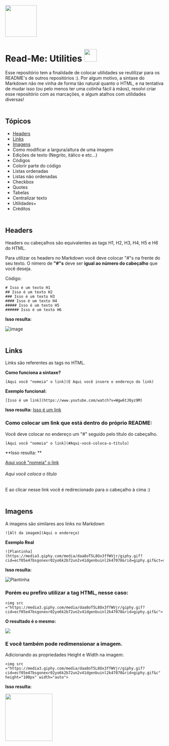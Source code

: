 
<img src ="https://media1.giphy.com/media/mjQG3C8g8Uzc9Cv09F/giphy.gif?cid=ecf05e475a1dncy3l27nfaagug0ioemtsvcw913fznlftm6j&rid=giphy.gif&ct=s" width = "100px" height = "auto"> 


# Read-Me: Utilities <img src ="https://media1.giphy.com/media/e8dLRPN6d6V4iJIOUn/giphy.gif?cid=ecf05e47masc7atthyt1mq5r2f3jih5w2wfw13t0u0r28x10&rid=giphy.gif&ct=s" width = "40px" height = "auto"> 
Esse repositório tem a finalidade de colocar utilidades se reutilizar para os README's de outros repositórios :). Por algum motivo, a sintaxe do Markdown não me vinha de forma tão natural quanto o HTML, e na tentativa de mudar isso (ou pelo menos ter uma colinha fácil à mãos), resolvi criar esse repositório com as marcações, e algum atalhos com utilidades diversas!
<p Align=center>
<img src ="https://64.media.tumblr.com/39240cabb4a10556459808190bd79195/cb61da9def746b60-be/s1280x1920/0f2196b58ec8bf38f21292d5a9fb7913e9245f39.png" height="5px" width="100%"> </p>

## Tópicos
- [Headers](#Headers)
- [Links](#Links)
- [Imagens](#Imagens)
- Como modificar a largura/altura de uma imagem
- Edições de texto (Negrito, itálico e etc...)
- Códigos
- Colorir parte do código
- Listas ordenadas
- Listas não ordenadas
- Checkbox
- Quotes
- Tabelas
- Centralizar texto
- Utilidades+
- Créditos

<p Align=center>
<img src ="https://64.media.tumblr.com/39240cabb4a10556459808190bd79195/cb61da9def746b60-be/s1280x1920/0f2196b58ec8bf38f21292d5a9fb7913e9245f39.png" height="5px" width="100%"> </p>

## Headers
Headers ou cabeçalhos são equivalentes as tags H1, H2, H3, H4, H5 e H6 do HTML.

Para utilizar os headers no Markdown você deve colocar "#"s na frente do seu texto. O nímero de **"#"s** deve ser **igual ao número do cabeçalho** que você deseja.

Código:
```
# Isso é um texto H1
## Isso é um texto H2
### Isso é um texto H3
#### Isso é um texto H4
##### Isso é um texto H5
###### Isso é um texto H6
```
**Isso resulta:**

![image](https://user-images.githubusercontent.com/69855489/124361710-dcf6ac00-dc06-11eb-88ac-f4b64c14c05d.png)

<p Align=center>
<img src ="https://64.media.tumblr.com/39240cabb4a10556459808190bd79195/cb61da9def746b60-be/s1280x1920/0f2196b58ec8bf38f21292d5a9fb7913e9245f39.png" height="5px" width="100%"> </p>

## Links
Links são referentes as tags <a></a> no HTML.

**Como funciona a sintaxe?**
```
[Aqui você "nomeia" o link](E Aqui você insere o endereço do link)
```
**Exemplo funcional:**

```
[Isso é um link](https://www.youtube.com/watch?v=Wgw6tJ8yz9M)
```
**Isso resulta:** 
[Isso é um link](https://www.youtube.com/watch?v=Wgw6tJ8yz9M)

### Como colocar um link que está dentro do próprio README:
Você deve colocar no endereço um "#" seguido pelo título do cabeçalho.

```
[Aqui você "nomeia" o link](#Aqui-você-coloca-o-título)
```
**Isso resulta: **

[Aqui você "nomeia" o link](#Aqui-você-coloca-o-título)

###### Aqui você coloca o título
E ao clicar nesse link você é redirecionado para o cabeçalho à cima :) 


<p Align=center>
<img src ="https://64.media.tumblr.com/39240cabb4a10556459808190bd79195/cb61da9def746b60-be/s1280x1920/0f2196b58ec8bf38f21292d5a9fb7913e9245f39.png" height="5px" width="100%"> </p>

## Imagens
A imagens são similares aos links no Markdown
```
![Alt da imagem](Aqui o endereço)
```

**Exemplo Real**
```
![Plantinha](https://media3.giphy.com/media/daa8oT5L8Ox3ffWVjr/giphy.gif?cid=ecf05e47bsgonexr02yo6k2b72un2v41dgenbuinl2k47078&rid=giphy.gif&ct=s)
```
**Isso resulta:**

![Plantinha](https://media3.giphy.com/media/daa8oT5L8Ox3ffWVjr/giphy.gif?cid=ecf05e47bsgonexr02yo6k2b72un2v41dgenbuinl2k47078&rid=giphy.gif&ct=s)

### Porém eu prefiro utilizar a tag HTML, nesse caso:
```
<img src ="https://media3.giphy.com/media/daa8oT5L8Ox3ffWVjr/giphy.gif?cid=ecf05e47bsgonexr02yo6k2b72un2v41dgenbuinl2k47078&rid=giphy.gif&c"> 
```

**O resultado é o mesmo:**

<img src ="https://media3.giphy.com/media/daa8oT5L8Ox3ffWVjr/giphy.gif?cid=ecf05e47bsgonexr02yo6k2b72un2v41dgenbuinl2k47078&rid=giphy.gif&c"> 

### E você também pode redimensionar a imagem.
Adicionando as propriedades Height e Width na imagem:
```
<img src ="https://media3.giphy.com/media/daa8oT5L8Ox3ffWVjr/giphy.gif?cid=ecf05e47bsgonexr02yo6k2b72un2v41dgenbuinl2k47078&rid=giphy.gif&c" 
height="100px" width="auto"> 
```
**Isso resulta:**

<img src ="https://media3.giphy.com/media/daa8oT5L8Ox3ffWVjr/giphy.gif?cid=ecf05e47bsgonexr02yo6k2b72un2v41dgenbuinl2k47078&rid=giphy.gif&c" 
height="150px" width="auto">  

<p Align=center>
<img src ="https://64.media.tumblr.com/39240cabb4a10556459808190bd79195/cb61da9def746b60-be/s1280x1920/0f2196b58ec8bf38f21292d5a9fb7913e9245f39.png" height="5px" width="100%"> </p>
